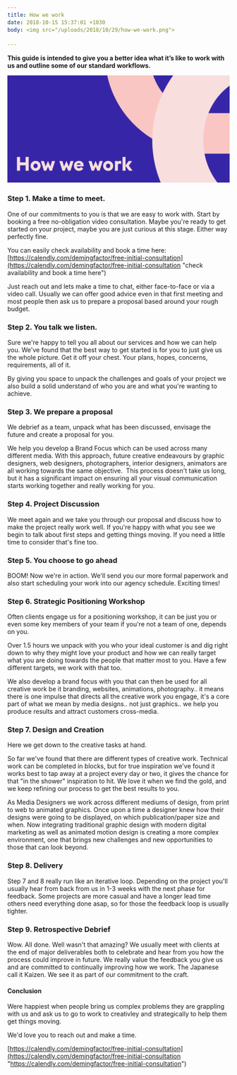 ```yaml
---
title: How we work
date: 2018-10-15 15:37:01 +1030
body: <img src="/uploads/2018/10/29/how-we-work.png">

---
```

**This guide is intended to give you a better idea what it’s like to work with us and outline some of our standard workflows.**

![](/uploads/2018/10/29/how-we-work.png)

### Step 1. Make a time to meet.

One of our commitments to you is that we are easy to work with. Start by booking a free no-obligation video consultation. Maybe you're ready to get started on your project, maybe you are just curious at this stage. Either way perfectly fine.

You can easily check availability and book a time here: [https://calendly.com/demingfactor/free-initial-consultation](https://calendly.com/demingfactor/free-initial-consultation "check availability and book a time here")

Just reach out and lets make a time to chat, either face-to-face or via a video call. Usually we can offer good advice even in that first meeting and most people then ask us to prepare a proposal based around your rough budget.

### Step 2. You talk we listen.

Sure we're happy to tell you all about our services and how we can help you. We've found that the best way to get started is for you to just give us the whole picture. Get it off your chest. Your plans, hopes, concerns, requirements, all of it.

By giving you space to unpack the challenges and goals of your project we also build a solid understand of who you are and what you're wanting to achieve.

### Step 3. We prepare a proposal

We debrief as a team, unpack what has been discussed, envisage the future and create a proposal for you.

We help you develop a Brand Focus which can be used across many different media. With this approach, future creative endeavours by graphic designers, web designers, photographers, interior designers, animators are all working towards the same objective.  This process doesn't take us long, but it has a significant impact on ensuring all your visual communication starts working together and really working for you.

### Step 4. Project Discussion

We meet again and we take you through our proposal and discuss how to make the project really work well. If you're happy with what you see we begin to talk about first steps and getting things moving. If you need a little time to consider that's fine too.

### Step 5. You choose to go ahead

BOOM! Now we're in action. We'll send you our more formal paperwork and also start scheduling your work into our agency schedule. Exciting times!

### Step 6. Strategic Positioning Workshop

Often clients engage us for a positioning workshop, it can be just you or even some key members of your team if you're not a team of one, depends on you.

Over 1.5 hours we unpack with you who your ideal customer is and dig right down to why they might love your product and how we can really target what you are doing towards the people that matter most to you. Have a few different targets, we work with that too.

We also develop a brand focus with you that can then be used for all creative work be it branding, websites, animations, photography.. it means there is one impulse that directs all the creative work you engage, it's a core part of what we mean by media designs.. not just graphics..  we help you produce results and attract customers cross-media.

### Step 7. Design and Creation

Here we get down to the creative tasks at hand.

So far we've found that there are different types of creative work. Technical work can be completed in blocks, but for true inspiration we've found it works best to tap away at a project every day or two, it gives the chance for that "in the shower" inspiration to hit. We love it when we find the gold, and we keep refining our process to get the best results to you.

As Media Designers we work across different mediums of design, from print to web to animated graphics. Once upon a time a designer knew how their designs were going to be displayed, on which publication/paper size and when. Now integrating traditional graphic design with modern digital marketing as well as animated motion design is creating a more complex environment, one that brings new challenges and new opportunities to those that can look beyond.

### Step 8. Delivery

Step 7 and 8 really run like an iterative loop. Depending on the project you'll usually hear from back from us in 1-3 weeks with the next phase for feedback. Some projects are more casual and have a longer lead time others need everything done asap, so for those the feedback loop is usually tighter.

### Step 9. Retrospective Debrief

Wow. All done. Well wasn't that amazing? We usually meet with clients at the end of major deliverables both to celebrate and hear from you how the process could improve in future. We really value the feedback you give us and are committed to continually improving how we work. The Japanese call it Kaizen. We see it as part of our commitment to the craft.

#### Conclusion

Were happiest when people bring us complex problems they are grappling with us and ask us to go to work to creativley and strategically to help them get things moving.

We'd love you to reach out and make a time.

[https://calendly.com/demingfactor/free-initial-consultation](https://calendly.com/demingfactor/free-initial-consultation "https://calendly.com/demingfactor/free-initial-consultation")